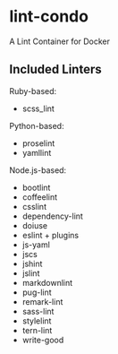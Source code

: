 # lint-condo

A Lint Container for Docker

## Included Linters

Ruby-based:

- scss_lint

Python-based:

- proselint
- yamllint

Node.js-based:

- bootlint
- coffeelint
- csslint
- dependency-lint
- doiuse
- eslint + plugins
- js-yaml
- jscs
- jshint
- jslint
- markdownlint
- pug-lint
- remark-lint
- sass-lint
- stylelint
- tern-lint
- write-good

